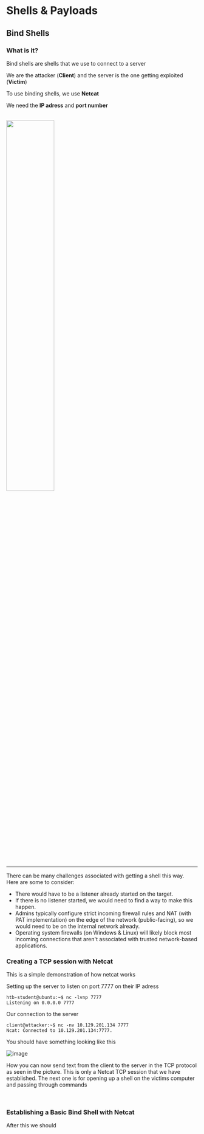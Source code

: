 # Shells & Payloads

## Bind Shells

### What is it?

Bind shells are shells that we use to connect to a server

We are the attacker (**Client**) and the server is the one getting exploited (**Victim**)

To use binding shells, we use **Netcat**

We need the **IP adress** and **port number**

<br>

<img src="https://academy.hackthebox.com/storage/modules/115/bindshell.png" width="50%" height="50%">

---

There can be many challenges associated with getting a shell this way. Here are some to consider:

- There would have to be a listener already started on the target.
- If there is no listener started, we would need to find a way to make this happen.
- Admins typically configure strict incoming firewall rules and NAT (with PAT implementation) on the edge of the network (public-facing), so we would need to be on the internal network already.
- Operating system firewalls (on Windows & Linux) will likely block most incoming connections that aren't associated with trusted network-based applications.

### Creating a TCP session with Netcat

This is a simple demonstration of how netcat works

Setting up the server to listen on port 7777 on their IP adress 

```console
htb-student@ubuntu:~$ nc -lvnp 7777
Listening on 0.0.0.0 7777

```

Our connection to the server

```console
client@attacker:~$ nc -nv 10.129.201.134 7777
Ncat: Connected to 10.129.201.134:7777.

```

You should have something looking like this 

![image](https://user-images.githubusercontent.com/83395536/223362004-968ebde3-9479-4d22-b316-b2a528214922.png)

How you can now send text from the client to the server in the TCP protocol as seen in the picture. This is only a Netcat TCP session that we have established. The next one is for opening up a shell on the victims computer and passing through commands

<br> 

### Establishing a Basic Bind Shell with Netcat


After this we should 


